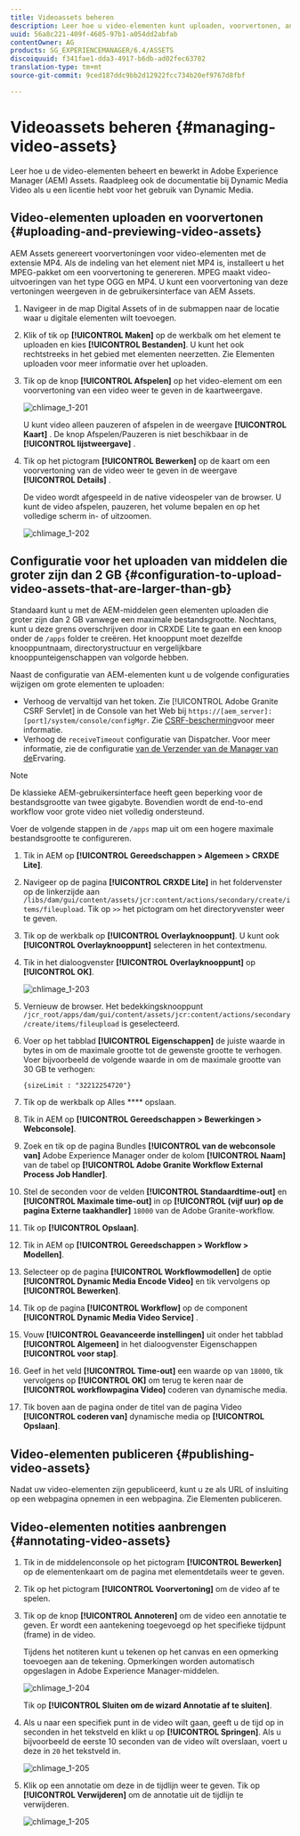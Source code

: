 ```yaml
---
title: Videoassets beheren
description: Leer hoe u video-elementen kunt uploaden, voorvertonen, annoteren en publiceren.
uuid: 56a8c221-409f-4605-97b1-a054dd2abfab
contentOwner: AG
products: SG_EXPERIENCEMANAGER/6.4/ASSETS
discoiquuid: f341fae1-dda3-4917-b6db-ad02fec63702
translation-type: tm+mt
source-git-commit: 9ced187ddc9bb2d12922fcc734b20ef9767d8fbf

---
```



# Videoassets beheren {#managing-video-assets}

Leer hoe u de video-elementen beheert en bewerkt in Adobe Experience Manager (AEM) Assets. Raadpleeg ook de documentatie bij [](video.md)Dynamic Media Video als u een licentie hebt voor het gebruik van Dynamic Media.

## Video-elementen uploaden en voorvertonen {#uploading-and-previewing-video-assets}

AEM Assets genereert voorvertoningen voor video-elementen met de extensie MP4. Als de indeling van het element niet MP4 is, installeert u het MPEG-pakket om een voorvertoning te genereren. MPEG maakt video-uitvoeringen van het type OGG en MP4. U kunt een voorvertoning van deze vertoningen weergeven in de gebruikersinterface van AEM Assets.

1. Navigeer in de map Digital Assets of in de submappen naar de locatie waar u digitale elementen wilt toevoegen.
1. Klik of tik op **[!UICONTROL Maken]** op de werkbalk om het element te uploaden en kies **[!UICONTROL Bestanden]**. U kunt het ook rechtstreeks in het gebied met elementen neerzetten. Zie Elementen [](managing-assets-touch-ui.md#uploading-assets) uploaden voor meer informatie over het uploaden.
1. Tik op de knop **[!UICONTROL Afspelen]** op het video-element om een voorvertoning van een video weer te geven in de kaartweergave.

   ![chlimage_1-201](assets/chlimage_1-201.png)

   U kunt video alleen pauzeren of afspelen in de weergave **[!UICONTROL Kaart]** . De knop Afspelen/Pauzeren is niet beschikbaar in de **[!UICONTROL lijstweergave]** .

1. Tik op het pictogram **[!UICONTROL Bewerken]** op de kaart om een voorvertoning van de video weer te geven in de weergave **[!UICONTROL Details]** .

   De video wordt afgespeeld in de native videospeler van de browser. U kunt de video afspelen, pauzeren, het volume bepalen en op het volledige scherm in- of uitzoomen.

   ![chlimage_1-202](assets/chlimage_1-202.png)

## Configuratie voor het uploaden van middelen die groter zijn dan 2 GB {#configuration-to-upload-video-assets-that-are-larger-than-gb}

Standaard kunt u met de AEM-middelen geen elementen uploaden die groter zijn dan 2 GB vanwege een maximale bestandsgrootte. Nochtans, kunt u deze grens overschrijven door in CRXDE Lite te gaan en een knoop onder de `/apps` folder te creëren. Het knooppunt moet dezelfde knooppuntnaam, directorystructuur en vergelijkbare knooppunteigenschappen van volgorde hebben.

Naast de configuratie van AEM-elementen kunt u de volgende configuraties wijzigen om grote elementen te uploaden:

* Verhoog de vervaltijd van het token. Zie [!UICONTROL Adobe Granite CSRF Servlet] in de Console van het Web bij `https://[aem_server]:[port]/system/console/configMgr`. Zie [CSRF-bescherming](/help/sites-developing/csrf-protection.md)voor meer informatie.
* Verhoog de `receiveTimeout` configuratie van Dispatcher. Voor meer informatie, zie de configuratie [van de Verzender van de Manager van de](https://docs.adobe.com/content/help/en/experience-manager-dispatcher/using/configuring/dispatcher-configuration.html#renders-options)Ervaring.

>[!NOTE]
>
>De klassieke AEM-gebruikersinterface heeft geen beperking voor de bestandsgrootte van twee gigabyte. Bovendien wordt de end-to-end workflow voor grote video niet volledig ondersteund.

Voer de volgende stappen in de `/apps` map uit om een hogere maximale bestandsgrootte te configureren.

1. Tik in AEM op **[!UICONTROL Gereedschappen > Algemeen > CRXDE Lite]**.
1. Navigeer op de pagina **[!UICONTROL CRXDE Lite]** in het foldervenster op de linkerzijde aan `/libs/dam/gui/content/assets/jcr:content/actions/secondary/create/items/fileupload`. Tik op `>>` het pictogram om het directoryvenster weer te geven.
1. Tik op de werkbalk op **[!UICONTROL Overlayknooppunt]**. U kunt ook **[!UICONTROL Overlayknooppunt]** selecteren in het contextmenu.
1. Tik in het dialoogvenster **[!UICONTROL Overlayknooppunt]** op **[!UICONTROL OK]**.

   ![chlimage_1-203](assets/chlimage_1-203.png)

1. Vernieuw de browser. Het bedekkingsknooppunt `/jcr_root/apps/dam/gui/content/assets/jcr:content/actions/secondary/create/items/fileupload` is geselecteerd.
1. Voer op het tabblad **[!UICONTROL Eigenschappen]** de juiste waarde in bytes in om de maximale grootte tot de gewenste grootte te verhogen. Voer bijvoorbeeld de volgende waarde in om de maximale grootte van 30 GB te verhogen:

   `{sizeLimit : "32212254720"}`

1. Tik op de werkbalk op Alles **** opslaan.
1. Tik in AEM op **[!UICONTROL Gereedschappen > Bewerkingen > Webconsole]**.
1. Zoek en tik op de pagina Bundles **[!UICONTROL van de webconsole van]** Adobe Experience Manager onder de kolom **[!UICONTROL Naam]** van de tabel op **[!UICONTROL Adobe Granite Workflow External Process Job Handler]**.
1. Stel de seconden voor de velden **[!UICONTROL Standaardtime-out]** en **[!UICONTROL Maximale time-out]** in op **[!UICONTROL (vijf uur) op de pagina Externe taakhandler]** `18000` van de Adobe Granite-workflow.
1. Tik op **[!UICONTROL Opslaan]**.
1. Tik in AEM op **[!UICONTROL Gereedschappen > Workflow > Modellen]**.
1. Selecteer op de pagina **[!UICONTROL Workflowmodellen]** de optie **[!UICONTROL Dynamic Media Encode Video]** en tik vervolgens op **[!UICONTROL Bewerken]**.
1. Tik op de pagina **[!UICONTROL Workflow]** op de component **[!UICONTROL Dynamic Media Video Service]** .
1. Vouw **[!UICONTROL Geavanceerde instellingen]** uit onder het tabblad **[!UICONTROL Algemeen]** in het dialoogvenster Eigenschappen **[!UICONTROL voor stap]**.
1. Geef in het veld **[!UICONTROL Time-out]** een waarde op van `18000`, tik vervolgens op **[!UICONTROL OK]** om terug te keren naar de **[!UICONTROL workflowpagina Video]** coderen van dynamische media.
1. Tik boven aan de pagina onder de titel van de pagina Video **[!UICONTROL coderen van]** dynamische media op **[!UICONTROL Opslaan]**.

## Video-elementen publiceren {#publishing-video-assets}

Nadat uw video-elementen zijn gepubliceerd, kunt u ze als URL of insluiting op een webpagina opnemen in een webpagina. Zie Elementen [](publishing-dynamicmedia-assets.md)publiceren.

## Video-elementen notities aanbrengen {#annotating-video-assets}

1. Tik in de middelenconsole op het pictogram **[!UICONTROL Bewerken]** op de elementenkaart om de pagina met elementdetails weer te geven.
1. Tik op het pictogram **[!UICONTROL Voorvertoning]** om de video af te spelen.
1. Tik op de knop **[!UICONTROL Annoteren]** om de video een annotatie te geven. Er wordt een aantekening toegevoegd op het specifieke tijdpunt (frame) in de video.

   Tijdens het notiteren kunt u tekenen op het canvas en een opmerking toevoegen aan de tekening. Opmerkingen worden automatisch opgeslagen in Adobe Experience Manager-middelen.

   ![chlimage_1-204](assets/chlimage_1-204.png)

   Tik op **[!UICONTROL Sluiten om de wizard Annotatie af te sluiten]**.

1. Als u naar een specifiek punt in de video wilt gaan, geeft u de tijd op in seconden in het tekstveld en klikt u op **[!UICONTROL Springen]**. Als u bijvoorbeeld de eerste 10 seconden van de video wilt overslaan, voert u deze in `20` het tekstveld in.

   ![chlimage_1-205](assets/chlimage_1-205.png)

1. Klik op een annotatie om deze in de tijdlijn weer te geven. Tik op **[!UICONTROL Verwijderen]** om de annotatie uit de tijdlijn te verwijderen.

   ![chlimage_1-205](assets/chlimage_1-206.png)
